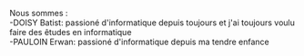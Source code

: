 Nous sommes :\
-DOISY Batist: passioné d'informatique depuis toujours et j'ai toujours voulu faire des êtudes en informatique\
-PAULOIN Erwan: passioné d'informatique depuis ma tendre enfance
